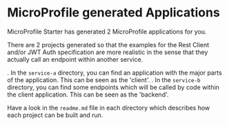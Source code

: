 # MicroProfile generated Applications

MicroProfile Starter has generated 2 MicroProfile applications for you.

There are 2 projects generated so that the examples for the Rest Client and/or JWT Auth specification are more realistic in the sense that they actually call an endpoint within another service.

. In the `service-a` directory, you can find an application with the major parts of the application. This can be seen as the 'client'.
. In the `service-b` directory, you can find some endpoints which will be called by code within the client application. This can be seen as the 'backend'.

Have a look in the `readme.md` file in each directory which describes how each project can be built and run.

